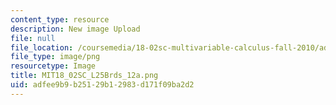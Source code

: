 ```yaml
---
content_type: resource
description: New image Upload
file: null
file_location: /coursemedia/18-02sc-multivariable-calculus-fall-2010/adfee9b9b25129b12983d171f09ba2d2_MIT18_02SC_L25Brds_12a.png
file_type: image/png
resourcetype: Image
title: MIT18_02SC_L25Brds_12a.png
uid: adfee9b9-b251-29b1-2983-d171f09ba2d2
---
```

